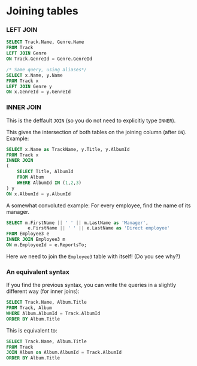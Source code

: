 # Joining tables

### LEFT JOIN

```sql
SELECT Track.Name, Genre.Name 
FROM Track 
LEFT JOIN Genre
ON Track.GenreId = Genre.GenreId
```


```sql
/* Same query, using aliases*/
SELECT x.Name, y.Name 
FROM Track x
LEFT JOIN Genre y
ON x.GenreId = y.GenreId
```

### INNER JOIN

This is the deffault `JOIN` (so you do not need to explicitly type `INNER`).

This gives the intersection of both tables on the joining column (after `ON`). Example:

```sql
SELECT x.Name as TrackName, y.Title, y.AlbumId   
FROM Track x
INNER JOIN 
(
	SELECT Title, AlbumId 
	FROM Album
	WHERE AlbumId IN (1,2,3)
) y
ON x.AlbumId = y.AlbumId
```

A somewhat convoluted example: For every employee, find the name of its manager.

```sql
SELECT m.FirstName || ' ' || m.LastName as 'Manager',
		e.FirstName || ' ' || e.LastName as 'Direct employee'
FROM Employee3 e
INNER JOIN Employee3 m 
ON m.EmployeeId = e.ReportsTo;
```
Here we need to join the `Employee3` table with itself! (Do you see why?)

### An equivalent syntax
If you find the previous syntax, you can write the queries in a slightly different way (for inner joins):

```sql
SELECT Track.Name, Album.Title 
FROM Track, Album 
WHERE Album.AlbumId = Track.AlbumId
ORDER BY Album.Title
```

This is equivalent to:

```sql
SELECT Track.Name, Album.Title 
FROM Track
JOIN Album on Album.AlbumId = Track.AlbumId
ORDER BY Album.Title
```

